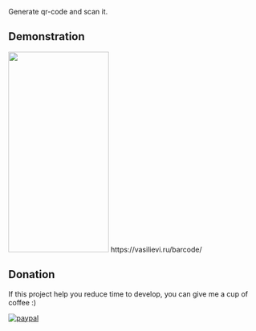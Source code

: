 Generate qr-code and scan it.

## Demonstration
<img src="/SVID-20210304-061655-1.gif" width="200" height="400" />
https://vasilievi.ru/barcode/

## Donation
If this project help you reduce time to develop, you can give me a cup of coffee :) 

[![paypal](https://www.paypalobjects.com/en_US/i/btn/btn_donateCC_LG.gif)](https://paypal.me/vasilievi)
